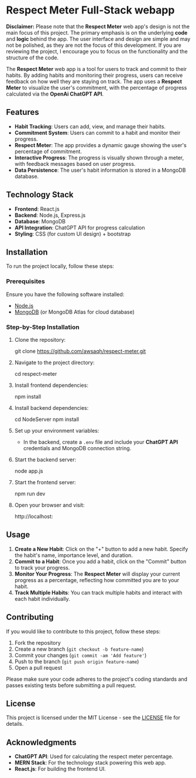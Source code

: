 # Respect Meter Full-Stack webapp

**Disclaimer:** 
Please note that the **Respect Meter** web app's design is not the main focus of this project. The primary emphasis is on the underlying **code** and **logic** behind the app. The user interface and design are simple and may not be polished, as they are not the focus of this development. If you are reviewing the project, I encourage you to focus on the functionality and the structure of the code.


The **Respect Meter** web app is a tool for users to track and commit to their habits. By adding habits and monitoring their progress, users can receive feedback on how well they are staying on track. The app uses a **Respect Meter** to visualize the user's commitment, with the percentage of progress calculated via the **OpenAi ChatGPT API**.

## Features

- **Habit Tracking**: Users can add, view, and manage their habits.
- **Commitment System**: Users can commit to a habit and monitor their progress.
- **Respect Meter**: The app provides a dynamic gauge showing the user's percentage of commitment.
- **Interactive Progress**: The progress is visually shown through a meter, with feedback messages based on user progress.
- **Data Persistence**: The user's habit information is stored in a MongoDB database.
  
## Technology Stack

- **Frontend**: React.js
- **Backend**: Node.js, Express.js
- **Database**: MongoDB
- **API Integration**: ChatGPT API for progress calculation
- **Styling**: CSS (for custom UI design) + bootstrap
  
## Installation

To run the project locally, follow these steps:

### Prerequisites

Ensure you have the following software installed:
- [Node.js](https://nodejs.org/)
- [MongoDB](https://www.mongodb.com/) (or MongoDB Atlas for cloud database)

### Step-by-Step Installation

1. Clone the repository:
    
    git clone https://github.com/awsaqh/respect-meter.git
    

2. Navigate to the project directory:
    
    cd respect-meter
    
3. Install frontend dependencies:
   
    npm install

4. Install backend dependencies:
    
    cd NodeServer
    npm install
    


    

5. Set up your environment variables:
    - In the backend, create a `.env` file and include your **ChatGPT API** credentials and MongoDB connection string.

6. Start the backend server:
    
    node app.js
   

7. Start the frontend server:
    
   
    npm run dev
    

8. Open your browser and visit:
    
    http://localhost:<port number>
    

## Usage

1. **Create a New Habit**: Click on the "+" button to add a new habit. Specify the habit's name, importance level, and duration.
2. **Commit to a Habit**: Once you add a habit, click on the "Commit" button to track your progress.
3. **Monitor Your Progress**: The **Respect Meter** will display your current progress as a percentage, reflecting how committed you are to your habit.
4. **Track Multiple Habits**: You can track multiple habits and interact with each habit individually.


## Contributing

If you would like to contribute to this project, follow these steps:

1. Fork the repository
2. Create a new branch (`git checkout -b feature-name`)
3. Commit your changes (`git commit -am 'Add feature'`)
4. Push to the branch (`git push origin feature-name`)
5. Open a pull request

Please make sure your code adheres to the project's coding standards and passes existing tests before submitting a pull request.

## License

This project is licensed under the MIT License - see the [LICENSE](LICENSE) file for details.

## Acknowledgments

- **ChatGPT API**: Used for calculating the respect meter percentage.
- **MERN Stack**: For the technology stack powering this web app.
- **React.js**: For building the frontend UI.
